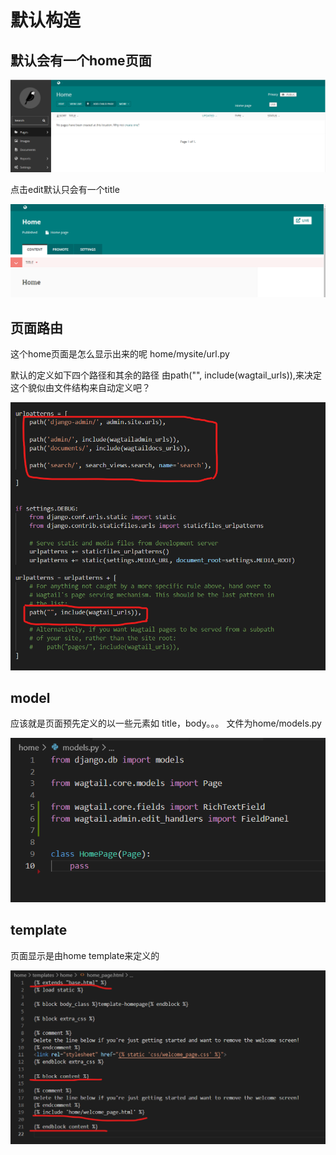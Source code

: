 # 默认构造


## 默认会有一个home页面

![](img/2021-05-01-22-55-52.png)

点击edit默认只会有一个title

![](img/2021-05-01-22-57-15.png)

## 页面路由
这个home页面是怎么显示出来的呢
home/mysite/url.py


默认的定义如下四个路径和其余的路径
由path("", include(wagtail_urls)),来决定
这个貌似由文件结构来自动定义吧？

![](img/2021-05-01-23-10-13.png)

## model

应该就是页面预先定义的以一些元素如 title，body。。。
文件为home/models.py

![](img/2021-05-01-23-16-17.png)

## template
页面显示是由home template来定义的

![](img/2021-05-01-23-20-03.png)
